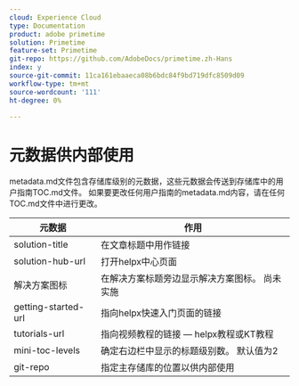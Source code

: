 ```yaml
---
cloud: Experience Cloud
type: Documentation
product: adobe primetime
solution: Primetime
feature-set: Primetime
git-repo: https://github.com/AdobeDocs/primetime.zh-Hans
index: y
source-git-commit: 11ca161ebaaeca08b6bdc84f9bd719dfc8509d09
workflow-type: tm+mt
source-wordcount: '111'
ht-degree: 0%

---
```



# 元数据供内部使用

metadata.md文件包含存储库级别的元数据，这些元数据会传送到存储库中的用户指南TOC.md文件。 如果要更改任何用户指南的metadata.md内容，请在任何TOC.md文件中进行更改。

| 元数据 | 作用 |
|--- |--- |
| solution-title | 在文章标题中用作链接 |
| solution-hub-url | 打开helpx中心页面 |
| 解决方案图标 | 在解决方案标题旁边显示解决方案图标。 尚未实施 |
| getting-started-url | 指向helpx快速入门页面的链接 |
| tutorials-url | 指向视频教程的链接 — helpx教程或KT教程 |
| mini-toc-levels | 确定右边栏中显示的标题级别数。 默认值为2 |
| git-repo | 指定主存储库的位置以供内部使用 |
